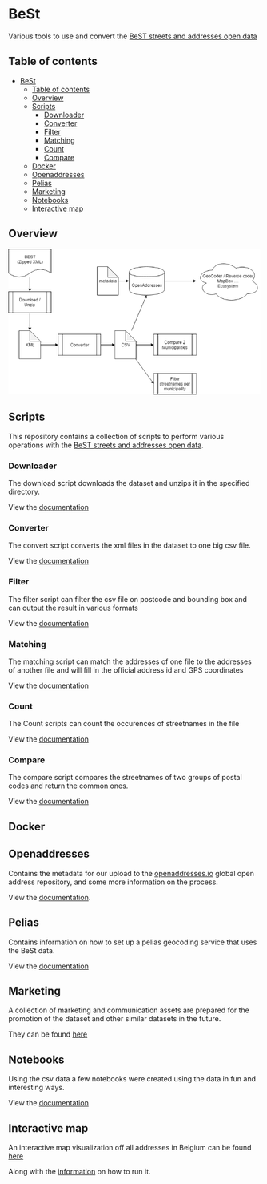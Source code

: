 # BeSt

Various tools to use and convert the [BeST streets and addresses open data](https://opendata.bosa.be/index.nl.html)

## Table of contents
- [BeSt](#best)
  - [Table of contents](#table-of-contents)
  - [Overview](#overview)
  - [Scripts](#scripts)
    - [Downloader](#downloader)
    - [Converter](#converter)
    - [Filter](#filter)
    - [Matching](#matching)
    - [Count](#count)
    - [Compare](#compare)
  - [Docker](#docker)
  - [Openaddresses](#openaddresses)
  - [Pelias](#pelias)
  - [Marketing](#marketing)
  - [Notebooks](#notebooks)
  - [Interactive map](#interactive-map)

## Overview

![Components overview](/docs/components.png)

## Scripts
This repository contains a collection of scripts to perform various operations with the [BeST streets and addresses open data](https://opendata.bosa.be/index.nl.html).

### Downloader
The download script downloads the dataset and unzips it in the specified directory.

View the [documentation](downloader/README.md)

### Converter
The convert script converts the xml files in the dataset to one big csv file.

View the [documentation](converter/README.md)
### Filter
The filter script can filter the csv file on postcode and bounding box and can output the result in various formats

View the [documentation](filter/README.md)
### Matching
The matching script can match the addresses of one file to the addresses of another file and will fill in the official address id and GPS coordinates

View the [documentation](matching/README.md)
### Count
The Count scripts can count the occurences of streetnames in the file

View the [documentation](count/README.md)
### Compare
The compare script compares the streetnames of two groups of postal codes and return the common ones.

View the [documentation](compare/README.md)

## Docker


## Openaddresses
Contains the metadata for our upload to the [openaddresses.io](https://openaddresses.io) global open address repository, and some more information on the process.

View the [documentation](openaddresses/README.md).

## Pelias
Contains information on how to set up a pelias geocoding service that uses the BeSt data.

View the [documentation](pelias/README.md)

## Marketing
A collection of marketing and communication assets are prepared for the promotion of the dataset and other similar datasets in the future.

They can be found [here](marketing/README.md)

## Notebooks
Using the csv data a few notebooks were created using the data in fun and interesting ways.

View the [documentation](visualizations/README.md)

## Interactive map
An interactive map visualization off all addresses in Belgium can be found [here](https://github.com/oSoc19/best/tree/master/visualizations/server)

Along with the [information](visualizations/server/README.md) on how to run it.
